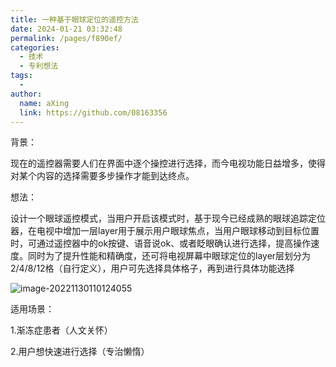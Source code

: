 ```yaml
---
title: 一种基于眼球定位的遥控方法
date: 2024-01-21 03:32:48
permalink: /pages/f890ef/
categories:
  - 技术
  - 专利想法
tags:
  - 
author: 
  name: aXing
  link: https://github.com/08163356
---
```

背景：

现在的遥控器需要人们在界面中逐个操控进行选择，而今电视功能日益增多，使得对某个内容的选择需要多步操作才能到达终点。

想法：

设计一个眼球遥控模式，当用户开启该模式时，基于现今已经成熟的眼球追踪定位器，在电视中增加一层layer用于展示用户眼球焦点，当用户眼球移动到目标位置时，可通过遥控器中的ok按键、语音说ok、或者眨眼确认进行选择，提高操作速度。同时为了提升性能和精确度，还可将电视屏幕中眼球定位的layer层划分为2/4/8/12格（自行定义），用户可先选择具体格子，再到进行具体功能选择

![image-20221130110124055](image-20221130110124055.png)

适用场景：

1.渐冻症患者（人文关怀）

2.用户想快速进行选择（专治懒惰）

<!-- more -->


